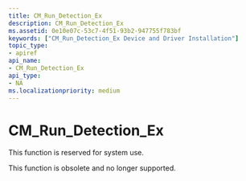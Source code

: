 ```yaml
---
title: CM_Run_Detection_Ex
description: CM_Run_Detection_Ex
ms.assetid: 0e10e07c-53c7-4f51-93b2-947755f783bf
keywords: ["CM_Run_Detection_Ex Device and Driver Installation"]
topic_type:
- apiref
api_name:
- CM_Run_Detection_Ex
api_type:
- NA
ms.localizationpriority: medium
---
```


# CM_Run_Detection_Ex

This function is reserved for system use.


This function is obsolete and no longer supported.

 

 





